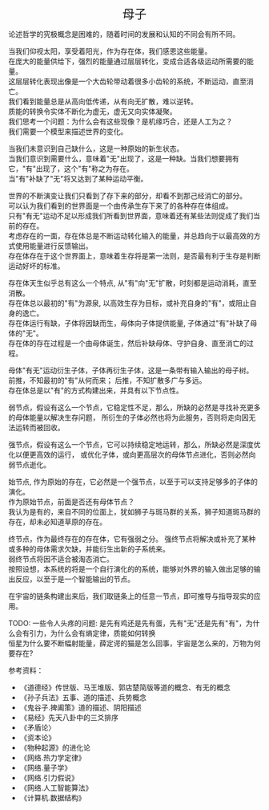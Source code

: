 <center><font size=5>母子</font></center>

论述哲学的究极概念是困难的，随着时间的发展和认知的不同会有所不同。<br/>

当我们仰视太阳，享受着阳光，作为存在体，我们感恩这些能量。<br/>
在庞大的能量供给下，强烈的能量通过层层转化，变成合适各级运动所需要的能量。<br/>
这层层转化表现出像是一个大齿轮带动着很多小齿轮的系统，不断运动，直至消亡。<br/>
我们看到能量总是从高向低传递，从有向无扩散，难以逆转。<br/>
质能的转换令实体不断化为虚无，虚无又向实体凝聚。<br/>
我们思考一个问题：为什么会有这些现像？是机缘巧合，还是人工为之？<br/>
我们需要一个模型来描述世界的变化。<br/>

当我们未意识到自己缺什么，这是一种原始的新生状态。<br/>
当我们意识到需要什么，意味着"无"出现了，这是一种缺。当我们想要拥有它，"有"出现了，这个"有"称之为存在。<br/>
当"有"补缺了"无"将又达到了某种运动平衡。<br/>

世界的不断演变让我们只看到了存下来的部分，却看不到那己经消亡的部分。<br/>
可以认为我们看到的世界面是一个由传承生存下来了的各种存在体组成。<br/>
只有"有无"运动不足以形成我们所看到世界面，意味着还有某些法则促成了我们当前的存在。<br/>
考虑存在的一面，存在体总是不断运动转化输入的能量，并总趋向于以最高效的方式使用能量进行反馈输出。<br/>
存在体存在于这个世界面上，意味着生存将是第一法则，是否最有利于生存是判断运动好坏的标准。<br/>

存在体天生似乎总有这么一个特点, 从"有"向"无"扩散，时刻都是运动消耗，直至消散。<br/>
存在体总以最初的"有"为源泉, 以高效生存为目标，或补充自身的"有"，或阻止自身的逸亡。<br/>
存在体运行有缺，子体将因缺而生，母体向子体提供能量, 子体通过"有"补缺了母体的"无"。<br/>
存在体的存在过程是一个由母体诞生，然后补缺母体、守护自身、直至消亡的过程。<br/>

母体"有无"运动衍生子体，子体再衍生子体，这是一条带有输入输出的母子树。<br/>
前推，不知最初的"有"从何而来； 后推，不知扩散多广与多远。<br/>
存在体总是以"有"的方式构建出来，并具有以下节点性。<br/>

弱节点，假设有这么一个节点，它稳定性不足，那么，所缺的必然是寻找补充更多的母体能量以解决生存问题，
所衍生的子体必然也将为此服务，否则将走向因无法运转而被回收。

强节点，假设有这么一个节点，它可以持续稳定地运转，那么，所缺必然是深度优化以便更高效的运行，
或优化子体，或向更高层次的母体节点进化，否则必然向弱节点逝化。

始节点, 作为原始的存在，它必然是一个强节点，以至于可以支持足够多的子体的演化。<br/> 
作为原始节点，前面是否还有母体节点？<br/>
我认为是有的，来自不同的位面上，犹如狮子与斑马群的关系，狮子知道斑马群的存在，却未必知道草原的存在。<br/>

终节点，作为最终存在的存在体，它有强弱之分。
强终节点将解决或补充了某种或多种的母体需求欠缺，并能衍生出新的子系统来。<br/>
弱终节点将因不适合被淘态消亡。<br/>
按照设想，本系统的将是一个自行演化的的系统，能够对外界的输入做出足够的输出反应，以至于是一个智能输出的节点。<br/>

在宇宙的链条构建出来后，我们取链条上的任意一节点，即可推导与指导现实的应用。<br/>

TODO:
一些令人头疼的问题:
是先有鸡还是先有蛋，先有"无"还是先有"有"，为什么会有引力，为什么会有熵定律，质能如何转换<br/>
恒星为什么要不断幅射能量，薛定谔的猫是怎么回事，宇宙是怎么来的，万物为何要存在?

参考资料：
* 《道德经》传世版、马王堆版、郭店楚简版等道的概念、有无的概念
* 《孙子兵法》五事、道的描述、兵势概念
* 《鬼谷子.捭阖策》道的描述、阴阳描述
* 《易经》先天八卦中的三爻排序
* 《矛盾论〉
* 《资本论》
* 《物种起源》的进化论
* 《网络.热力学定律》
* 《网络.量子学》
* 《网络.引力假说》
* 《网络.人工智能算法》
* 《计算机.数据结构》

